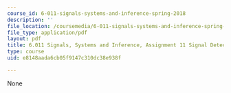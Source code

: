 ```yaml
---
course_id: 6-011-signals-systems-and-inference-spring-2018
description: ''
file_location: /coursemedia/6-011-signals-systems-and-inference-spring-2018/e8148aada6cb05f9147c310dc38e938f_MIT6_011S18ps11.pdf
file_type: application/pdf
layout: pdf
title: 6.011 Signals, Systems and Inference, Assignment 11 Signal Detection
type: course
uid: e8148aada6cb05f9147c310dc38e938f

---
```

None
